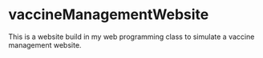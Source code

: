 # vaccineManagementWebsite
This is a website build in my web programming class to simulate a vaccine management website.
